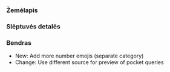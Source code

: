 ### Žemėlapis

### Slėptuvės detalės

### Bendras
- New: Add more number emojis (separate category)
- Change: Use different source for preview of pocket queries
